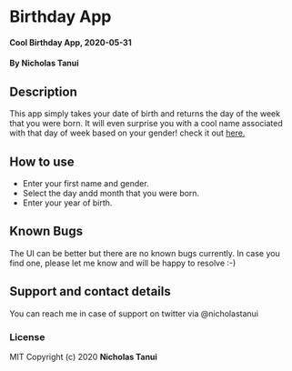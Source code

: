 # Birthday App
#### Cool Birthday App, 2020-05-31
#### By **Nicholas Tanui**
## Description
This app simply takes your date of birth and returns the day of the week that you were born.
It will even surprise you with a cool name associated with that day of week based on your gender!
check it out [here.](https://devtanush.github.io/birthday-app/)
## How to use
* Enter your first name and gender.
* Select the day andd month that you were born.
* Enter your year of birth.
## Known Bugs
The UI can be better but there are no known bugs currently. In case you find one, please let me know and will be happy to resolve :-)
## Support and contact details
You can reach me in case of support on twitter via @nicholastanui
### License
MIT Copyright (c) 2020 **Nicholas Tanui**